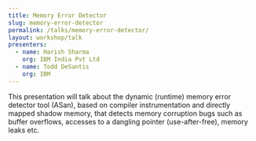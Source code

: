 ```yaml
---
title: Memory Error Detector
slug: memory-error-detector
permalink: /talks/memory-error-detector/
layout: workshop/talk
presenters:
  - name: Harish Sharma
    org: IBM India Pvt Ltd
  - name: Todd DeSantis
    org: IBM
---
```


This presentation will talk about the dynamic (runtime) memory error detector
tool (ASan), based on compiler instrumentation and directly mapped shadow
memory, that detects memory corruption bugs such as buffer overflows, accesses
to a dangling pointer (use-after-free), memory leaks etc.
